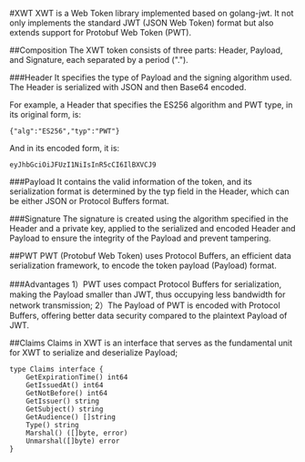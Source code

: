 #XWT
XWT is a Web Token library implemented based on golang-jwt. It not only implements the standard JWT (JSON Web Token) format but also extends support for Protobuf Web Token (PWT).

##Composition
The XWT token consists of three parts: Header, Payload, and Signature, each separated by a period (".").

###Header
It specifies the type of Payload and the signing algorithm used. The Header is serialized with JSON and then Base64 encoded.

For example, a Header that specifies the ES256 algorithm and PWT type, in its original form, is:

```
{"alg":"ES256","typ":"PWT"}
```

And in its encoded form, it is:
```
eyJhbGciOiJFUzI1NiIsInR5cCI6IlBXVCJ9
```

###Payload
It contains the valid information of the token, and its serialization format is determined by the typ field in the Header, which can be either JSON or Protocol Buffers format.

###Signature
The signature is created using the algorithm specified in the Header and a private key, applied to the serialized and encoded Header and Payload to ensure the integrity of the Payload and prevent tampering.

##PWT
PWT (Protobuf Web Token) uses Protocol Buffers, an efficient data serialization framework, to encode the token payload (Payload) format.

###Advantages
1）PWT uses compact Protocol Buffers for serialization, making the Payload smaller than JWT, thus occupying less bandwidth for network transmission;
2）The Payload of PWT is encoded with Protocol Buffers, offering better data security compared to the plaintext Payload of JWT.

##Claims
Claims in XWT is an interface that serves as the fundamental unit for XWT to serialize and deserialize Payload;

```
type Claims interface {
    GetExpirationTime() int64
    GetIssuedAt() int64
    GetNotBefore() int64
    GetIssuer() string
    GetSubject() string
    GetAudience() []string
    Type() string
    Marshal() ([]byte, error)
    Unmarshal([]byte) error
}
```
